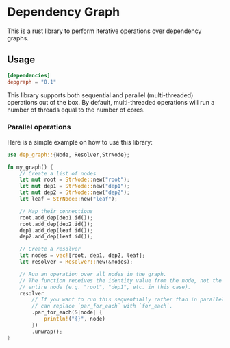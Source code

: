Dependency Graph
================

This is a rust library to perform iterative operations over dependency graphs.

## Usage

```toml
[dependencies]
depgraph = "0.1"
```

This library supports both sequential and parallel (multi-threaded) operations out of the box. By default, multi-threaded operations will run a number of threads equal to the number of cores.

### Parallel operations

Here is a simple example on how to use this library:

```rust
use dep_graph::{Node, Resolver,StrNode};

fn my_graph() {
    // Create a list of nodes
    let mut root = StrNode::new("root");
    let mut dep1 = StrNode::new("dep1");
    let mut dep2 = StrNode::new("dep2");
    let leaf = StrNode::new("leaf");

    // Map their connections
    root.add_dep(dep1.id());
    root.add_dep(dep2.id());
    dep1.add_dep(leaf.id());
    dep2.add_dep(leaf.id());

    // Create a resolver
    let nodes = vec![root, dep1, dep2, leaf];
    let resolver = Resolver::new(&nodes);

    // Run an operation over all nodes in the graph.
    // The function receives the identity value from the node, not the
    // entire node (e.g. "root", "dep1", etc. in this case).
    resolver
        // If you want to run this sequentially rather than in parallel, you
        // can replace `par_for_each` with `for_each`.
        .par_for_each(&|node| {
            println!("{}", node)
        })
        .unwrap();
}
```